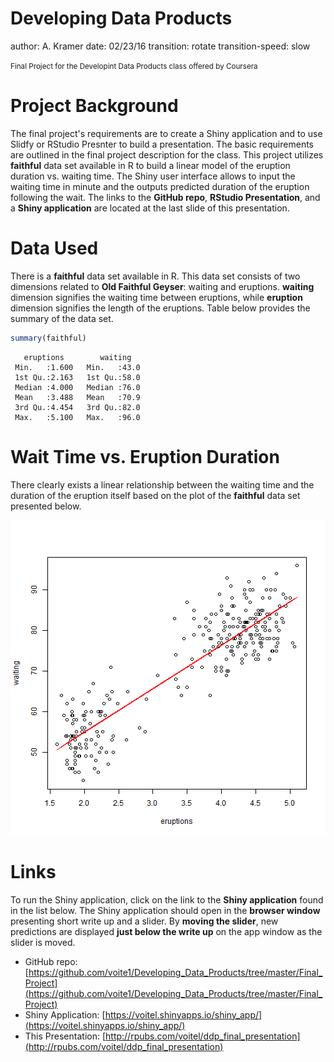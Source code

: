 Developing Data Products 
========================================================
author: A. Kramer
date: 02/23/16
transition: rotate
transition-speed: slow

<small>
Final Project for the Developint Data Products 
class offered by Coursera
</small>

Project Background
========================================================
The final project's requirements are to create a Shiny application 
and to use Slidfy or RStudio Presnter to build a presentation. The basic
requirements are outlined in the final project description for the class. 
This project utilizes **faithful** data set available in R to build a linear
model of the eruption duration vs. waiting time. The Shiny user interface
allows to input the waiting time in minute and the outputs predicted duration 
of the eruption following the wait. The links to the **GitHub repo**, 
**RStudio Presentation**, and a **Shiny application** are located at the 
last slide of this presentation.

Data Used
========================================================
There is a **faithful** data set available in R. This data set 
consists of two dimensions related to **Old Faithful Geyser**: 
waiting and eruptions. **waiting** dimension signifies the waiting 
time between eruptions, while **eruption** dimension signifies 
the length of the eruptions. Table below provides the 
summary of the data set.

```r
summary(faithful)
```

```
   eruptions        waiting    
 Min.   :1.600   Min.   :43.0  
 1st Qu.:2.163   1st Qu.:58.0  
 Median :4.000   Median :76.0  
 Mean   :3.488   Mean   :70.9  
 3rd Qu.:4.454   3rd Qu.:82.0  
 Max.   :5.100   Max.   :96.0  
```

Wait Time vs. Eruption Duration
========================================================
There clearly exists a linear relationship between the waiting 
time and the duration of the eruption itself based on the plot of 
the **faithful** data set presented below.

![plot of chunk unnamed-chunk-2](ddp_presentation-figure/unnamed-chunk-2-1.png)

Links
========================================================
To run the Shiny application, click on the link to the **Shiny application** 
found in the list below. The Shiny application should open in the **browser window** 
presenting short write up and a slider.  By **moving the slider**, new predictions are
displayed **just below the write up** on the app window as the slider is moved.
- GitHub repo: [https://github.com/voite1/Developing_Data_Products/tree/master/Final_Project](https://github.com/voite1/Developing_Data_Products/tree/master/Final_Project)
- Shiny Application: [https://voitel.shinyapps.io/shiny_app/](https://voitel.shinyapps.io/shiny_app/)
- This Presentation: [http://rpubs.com/voitel/ddp_final_presentation](http://rpubs.com/voitel/ddp_final_presentation)
